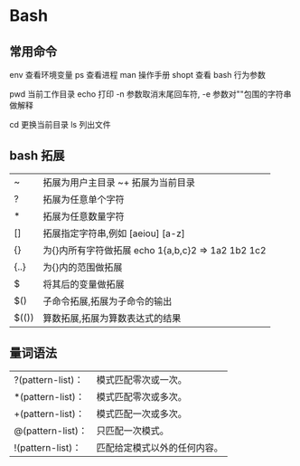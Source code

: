 # Bash

## 常用命令

env 查看环境变量
ps 查看进程
man 操作手册
shopt 查看 bash 行为参数

pwd 当前工作目录
echo 打印 -n 参数取消末尾回车符, -e 参数对""包围的字符串做解释

cd 更换当前目录
ls 列出文件

## bash 拓展

|   |   |
|---|---|
|~  |   拓展为用户主目录  ~+ 拓展为当前目录|
|?  |   拓展为任意单个字符|
|\* |   拓展为任意数量字符|
|[] |   拓展指定字符串,例如 [aeiou] [a-z]|
|{} |   为{}内所有字符做拓展 echo 1{a,b,c}2 => 1a2 1b2 1c2|
|{..}   |   为{}内的范围做拓展|
|$  |   将其后的变量做拓展|
|$()|   子命令拓展,拓展为子命令的输出|
|$(())| 算数拓展,拓展为算数表达式的结果|

## 量词语法

|||
|---|---|
|?(pattern-list)：|模式匹配零次或一次。|
|*(pattern-list)：|模式匹配零次或多次。|
|+(pattern-list)：|模式匹配一次或多次。|
|@(pattern-list)：|只匹配一次模式。|
|!(pattern-list)：|匹配给定模式以外的任何内容。|
